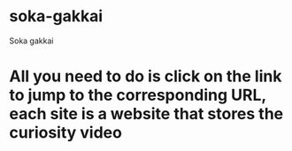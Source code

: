 # soka-gakkai
Soka gakkai 
# All you need to do is click on the link to jump to the corresponding URL, each site is a website that stores the curiosity video
